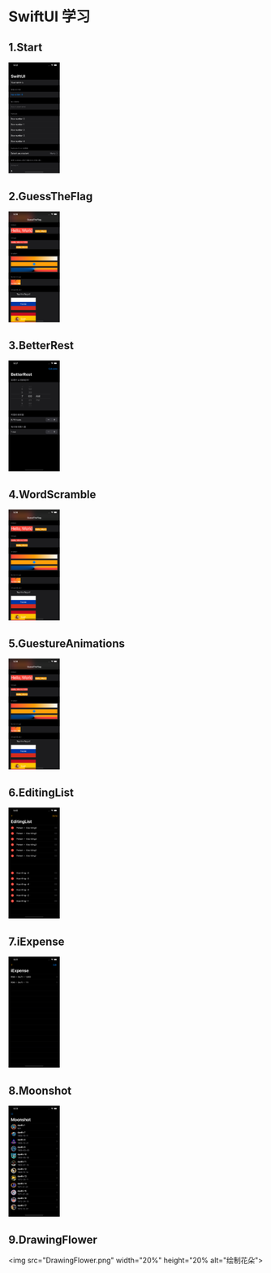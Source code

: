 # SwiftUI 学习
## 1.Start
<img src="Start.png" width="20%" height="20%" alt="输入框 列表绑定使用"/>


## 2.GuessTheFlag
<img src="GuessTheFlag.png" width="20%" height="20%" alt="布局 渐变"/>

## 3.BetterRest
<img src="BetterRest.png" width="20%" height="20%" alt="图片描述文字"/>

## 4.WordScramble
<img src="GuessTheFlag.png" width="20%" height="20%" alt="布局 渐变"/>

## 5.GuestureAnimations
<img src="GuessTheFlag.png" width="20%" height="20%" alt="睡眠时间计算"/>

## 6.EditingList
<img src="EditingList.png" width="20%" height="20%" alt="列表编辑"/>

## 7.iExpense
<img src="iExpense.png" width="20%" height="20%" alt="数据持久化"/>

## 8.Moonshot
<img src="2020-06-09-17.23.39.png" width="20%" height="20%" alt="航天事件"/>

## 9.DrawingFlower
<img src="DrawingFlower.png" width="20%" height="20% alt="绘制花朵">
